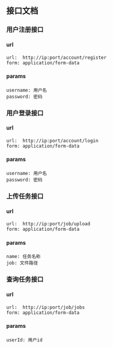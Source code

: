 ## 接口文档

### 用户注册接口
#### url
```text
url:  http://ip:port/account/register
form: application/form-data
```
#### params
```text
username: 用户名
password: 密码
```


### 用户登录接口
#### url
```text
url:  http://ip:port/account/login
form: application/form-data
```
#### params

```text
username: 用户名
password: 密码
```


### 上传任务接口
#### url
```text
url:  http://ip:port/job/upload
form: application/form-data
```
#### params

```text
name: 任务名称
job: 文件路径
```


### 查询任务接口
#### url
```text
url:  http://ip:port/job/jobs
form: application/form-data
```
#### params

```text
userId: 用户id
```
